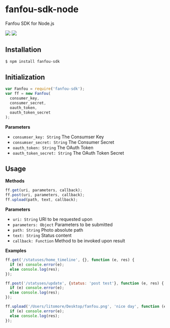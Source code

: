 # fanfou-sdk-node
Fanfou SDK for Node.js

![](https://img.shields.io/npm/v/fanfou-sdk.svg)
![](https://img.shields.io/npm/l/fanfou-sdk.svg)

## Installation

```bash
$ npm install fanfou-sdk
```
## Initialization

```javascript
var Fanfou = require('fanfou-sdk');
var ff = new Fanfou(
  consumer_key,
  consumer_secret,
  oauth_token,
  oauth_token_secret
);
````
**Parameters**

- `consumser_key: String` The Consumser Key
- `consumser_secret: String` The Consumer Secret
- `oauth_token: String` The OAuth Token
- `oauth_token_secret: String` The OAuth Token Secret

## Usage

**Methods**

```javascript
ff.get(uri, parameters, callback);
ff.post(uri, parameters, callback);
ff.upload(path, text, callback);
```

**Parameters**

- `uri: String` URI to be requested upon
- `parameters: Object` Parameters to be submitted
- `path: String` Photo absolute path
- `text: String` Status content
- `callback: Function` Method to be invoked upon result

**Examples**

```javascript
ff.get('/statuses/home_timeline', {}, function (e, res) {
  if (e) console.error(e);
  else console.log(res);
});

ff.post('/statuses/update', {status: 'post test'}, function (e, res) {
  if (e) console.error(e);
  else console.log(res);
});

ff.upload('/Users/litomore/Desktop/fanfou.png', 'nice day', function (e, res) {
  if (e) console.error(e);
  else console.log(res);
});
```
